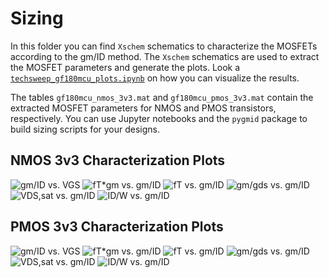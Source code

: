 # Sizing

In this folder you can find `Xschem` schematics to characterize the MOSFETs according to the gm/ID method. The `Xschem` schematics are used to extract the MOSFET parameters and generate the plots. Look a [`techsweep_gf180mcu_plots.ipynb`](techsweep_gf180mcu_plots.ipynb) on how you can visualize the results.

The tables `gf180mcu_nmos_3v3.mat` and `gf180mcu_pmos_3v3.mat` contain the extracted MOSFET parameters for NMOS and PMOS transistors, respectively. You can use Jupyter notebooks and the `pygmid` package to build sizing scripts for your designs.

## NMOS 3v3 Characterization Plots

![gm/ID vs. VGS](techsweep_gf180mcu_plots/gf180mcu_nmos_3v3_gmID_fT_VGS.png)
![fT*gm vs. gm/ID](techsweep_gf180mcu_plots/gf180mcu_nmos_3v3_fTgmID_gmID.png)
![fT vs. gm/ID](techsweep_gf180mcu_plots/gf180mcu_nmos_3v3_fT_gmID.png)
![gm/gds vs. gm/ID](techsweep_gf180mcu_plots/gf180mcu_nmos_3v3_gmgds_gmID.png)
![VDS,sat vs. gm/ID](techsweep_gf180mcu_plots/gf180mcu_nmos_3v3_Vdssat_gmID.png)
![ID/W vs. gm/ID](techsweep_gf180mcu_plots/gf180mcu_nmos_3v3_IDW_gmID.png)

## PMOS 3v3 Characterization Plots

![gm/ID vs. VGS](techsweep_gf180mcu_plots/gf180mcu_pmos_3v3_gmID_fT_VGS.png)
![fT*gm vs. gm/ID](techsweep_gf180mcu_plots/gf180mcu_pmos_3v3_fTgmID_gmID.png)
![fT vs. gm/ID](techsweep_gf180mcu_plots/gf180mcu_pmos_3v3_fT_gmID.png)
![gm/gds vs. gm/ID](techsweep_gf180mcu_plots/gf180mcu_pmos_3v3_gmgds_gmID.png)
![VDS,sat vs. gm/ID](techsweep_gf180mcu_plots/gf180mcu_pmos_3v3_Vdssat_gmID.png)
![ID/W vs. gm/ID](techsweep_gf180mcu_plots/gf180mcu_pmos_3v3_IDW_gmID.png)

